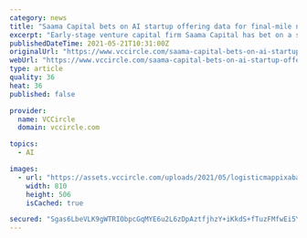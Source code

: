 ```yaml
---
category: news
title: "Saama Capital bets on AI startup offering data for final-mile navigation"
excerpt: "Early-stage venture capital firm Saama Capital has bet on a startup driven by artificial intelligence (AI) that seeks to optimise"
publishedDateTime: 2021-05-21T10:31:00Z
originalUrl: "https://www.vccircle.com/saama-capital-bets-on-ai-startup-offering-data-for-final-mile-navigation"
webUrl: "https://www.vccircle.com/saama-capital-bets-on-ai-startup-offering-data-for-final-mile-navigation"
type: article
quality: 36
heat: 36
published: false

provider:
  name: VCCircle
  domain: vccircle.com

topics:
  - AI

images:
  - url: "https://assets.vccircle.com/uploads/2021/05/logisticmappixabay.jpg"
    width: 810
    height: 506
    isCached: true

secured: "Sgas6LbeVLK9gWTRIObpcGqMYE6u2L6zDpAztfjhzY+iKkdS+fTuzFMfwEi5YfBNHYGdd+X7PymdSKmL9pXKxV58dSu1I1VOZ7jJ8BaMBeH++aAd/TojouPA0w5+0t4uQGDl5mDshZd78lWQ0HGYTRlxxKjauv/TzgilTjGlMxe/qd58sBmQxBnn81z6J7g8bxLCP6IYZpW4nH94oQ7tRFn4L0SD9ogEGH8uJNFPtB3zxlzw7yP7uanyGjfAFYX2FdbX5BBqb852Q9dZTejpBCnw08Wkg2UGgjITlBDCeyZKB2QWdOmMduoOS3qc+kuL1hCfGPAEYWpJJzx9V1Xdzp+naTIHwDrJ7KDH7z34DTs=;y3QOn75zlMEzsWHXzmoT9A=="
---
```


